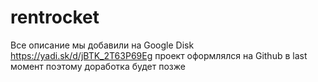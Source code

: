 # rentrocket
Все описание мы добавили на Google Disk
https://yadi.sk/d/jBTK_2T63P69Eg
проект оформлялся на Github в last момент поэтому доработка будет позже
